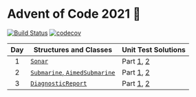 # Advent of Code 2021 🎄

[![Build Status][build-badge]][build-link] [![codecov][codecov-badge]][codecov-link]

| Day | Structures and Classes | Unit Test Solutions |
| :---: | --- | --- |
| 1 | [`Sonar`][day1] | Part [1][day1-1], [2][day1-2] |
| 2 | [`Submarine`, `AimedSubmarine`][day2] | Part [1][day2-1], [2][day2-2] |
| 3 | [`DiagnosticReport`][day3] | Part [1][day3-1], [2][day3-2] |

[day1]: Sources/Library/Sonar.swift
[day1-1]: Tests/LibraryTests/SonarTests.swift#L28-L38
[day1-2]: Tests/LibraryTests/SonarTests.swift#L63-L73
[day2]: Sources/Library/Submarine.swift
[day2-1]: Tests/LibraryTests/SubmarineTests.swift#L26-L38
[day2-2]: Tests/LibraryTests/SubmarineTests.swift#L61-L73
[day3]: Sources/Library/Diagnostic.swift
[day3-1]: Tests/LibraryTests/DiagnosticTests.swift#L38
[day3-2]: Tests/LibraryTests/DiagnosticTests.swift#L39

[build-badge]: https://github.com/petermeansrock/advent-of-code-2021/actions/workflows/swift.yml/badge.svg
[build-link]: https://github.com/petermeansrock/advent-of-code-2021/actions
[codecov-badge]: https://codecov.io/gh/petermeansrock/advent-of-code-2021/branch/main/graph/badge.svg
[codecov-link]: https://codecov.io/gh/petermeansrock/advent-of-code-2021
